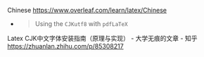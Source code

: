 
Chinese https://www.overleaf.com/learn/latex/Chinese
- > Using the `CJKutf8` with `pdfLaTeX`

Latex CJK中文字体安装指南（原理与实现） - 大学无痕的文章 - 知乎 https://zhuanlan.zhihu.com/p/85308217
